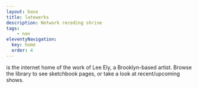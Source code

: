 ```yaml
---
layout: base
title: latewerks
description: Network receding shrine
tags: 
    - nav
eleventyNavigation:
  key: home
  order: 4
---
```


is the internet home of the work of Lee Ely, a Brooklyn-based artist. Browse the library to see sketchbook pages, or take a look at recent/upcoming shows.
